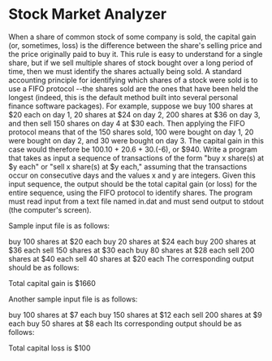 # Stock Market Analyzer

When a share of common stock of some company is sold, the capital gain (or, sometimes, loss) is the difference between the share's selling price and the price originally paid to buy it. This rule is easy to understand for a single share, but if we sell multiple shares of stock bought over a long period of time, then we must identify the shares actually being sold. A standard accounting principle for identifying which shares of a stock were sold is to use a FIFO protocol --the shares sold are the ones that have been held the longest (indeed, this is the default method built into several personal finance software packages). For example, suppose we buy 100 shares at  $20 each on day 1, 20 shares at $24 on day 2, 200 shares at $36 on day 3, and then sell 150 shares on day 4 at $30 each. Then applying the FIFO protocol means that of the 150 shares sold, 100 were bought on day 1, 20 were bought on day 2, and 30 were bought on day 3. The capital gain in this case would therefore be 100.10 + 20.6 + 30.(-6), or $940. Write a program that takes as input a sequence of transactions of the form "buy x share(s) at $y each" or "sell x share(s) at $y each," assuming that the transactions occur on consecutive days and the values x and y are integers. Given this input sequence, the output should be the total capital gain (or loss) for the entire sequence, using the FIFO protocol to identify shares. The program must read input from a text file named in.dat and must send output to stdout (the computer's screen).

Sample input file is as follows:

buy 100 shares at $20 each
buy 20 shares at $24 each
buy 200 shares at $36 each
sell 150 shares at $30 each
buy 80 shares at $28 each
sell 200 shares at $40 each
sell 40 shares at $20 each
The corresponding output should be as follows:

Total capital gain is $1660

Another sample input file is as follows:

buy 100 shares at $7 each
buy 150 shares at $12 each
sell 200 shares at $9 each
buy 50 shares at $8 each
Its corresponding output should be as follows:

Total capital loss is $100
